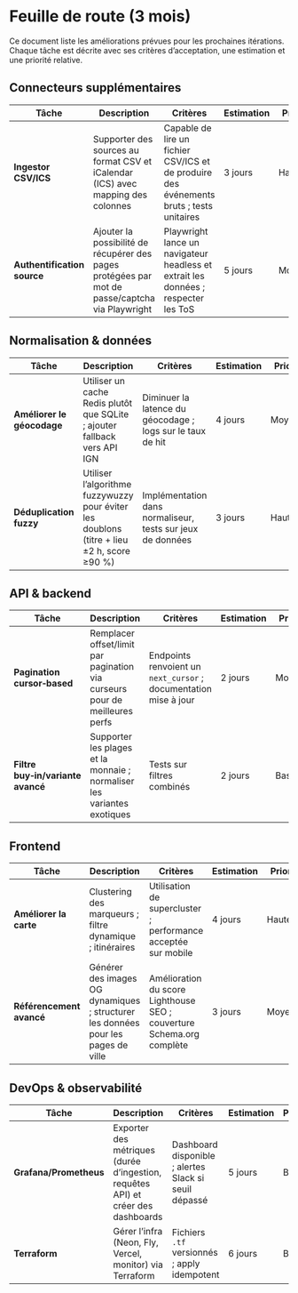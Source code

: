 # Feuille de route (3 mois)

Ce document liste les améliorations prévues pour les prochaines itérations.
Chaque tâche est décrite avec ses critères d’acceptation, une estimation et
une priorité relative.

## Connecteurs supplémentaires

| Tâche | Description | Critères | Estimation | Priorité |
| --- | --- | --- | --- | --- |
| **Ingestor CSV/ICS** | Supporter des sources au format CSV et iCalendar (ICS) avec mapping des colonnes | Capable de lire un fichier CSV/ICS et de produire des événements bruts ; tests unitaires | 3 jours | Haute |
| **Authentification source** | Ajouter la possibilité de récupérer des pages protégées par mot de passe/captcha via Playwright | Playwright lance un navigateur headless et extrait les données ; respecter les ToS | 5 jours | Moyenne |

## Normalisation & données

| Tâche | Description | Critères | Estimation | Priorité |
| --- | --- | --- | --- | --- |
| **Améliorer le géocodage** | Utiliser un cache Redis plutôt que SQLite ; ajouter fallback vers API IGN | Diminuer la latence du géocodage ; logs sur le taux de hit | 4 jours | Moyenne |
| **Déduplication fuzzy** | Utiliser l’algorithme fuzzywuzzy pour éviter les doublons (titre + lieu ±2 h, score ≥90 %) | Implémentation dans normaliseur, tests sur jeux de données | 3 jours | Haute |

## API & backend

| Tâche | Description | Critères | Estimation | Priorité |
| --- | --- | --- | --- | --- |
| **Pagination cursor‑based** | Remplacer offset/limit par pagination via curseurs pour de meilleures perfs | Endpoints renvoient un `next_cursor` ; documentation mise à jour | 2 jours | Moyenne |
| **Filtre buy‑in/variante avancé** | Supporter les plages et la monnaie ; normaliser les variantes exotiques | Tests sur filtres combinés | 2 jours | Basse |

## Frontend

| Tâche | Description | Critères | Estimation | Priorité |
| --- | --- | --- | --- | --- |
| **Améliorer la carte** | Clustering des marqueurs ; filtre dynamique ; itinéraires | Utilisation de supercluster ; performance acceptée sur mobile | 4 jours | Haute |
| **Référencement avancé** | Générer des images OG dynamiques ; structurer les données pour les pages de ville | Amélioration du score Lighthouse SEO ; couverture Schema.org complète | 3 jours | Moyenne |

## DevOps & observabilité

| Tâche | Description | Critères | Estimation | Priorité |
| --- | --- | --- | --- | --- |
| **Grafana/Prometheus** | Exporter des métriques (durée d’ingestion, requêtes API) et créer des dashboards | Dashboard disponible ; alertes Slack si seuil dépassé | 5 jours | Basse |
| **Terraform** | Gérer l’infra (Neon, Fly, Vercel, monitor) via Terraform | Fichiers `.tf` versionnés ; apply idempotent | 6 jours | Basse |
